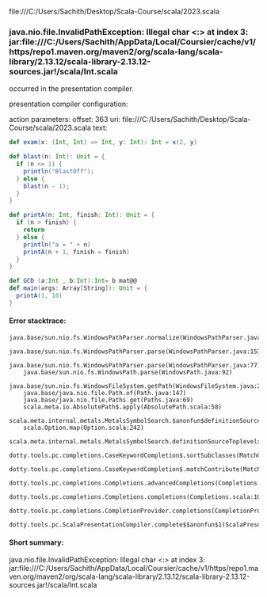 file:///C:/Users/Sachith/Desktop/Scala-Course/scala/2023.scala
### java.nio.file.InvalidPathException: Illegal char <:> at index 3: jar:file:///C:/Users/Sachith/AppData/Local/Coursier/cache/v1/https/repo1.maven.org/maven2/org/scala-lang/scala-library/2.13.12/scala-library-2.13.12-sources.jar!/scala/Int.scala

occurred in the presentation compiler.

presentation compiler configuration:


action parameters:
offset: 363
uri: file:///C:/Users/Sachith/Desktop/Scala-Course/scala/2023.scala
text:
```scala
def exam(x: (Int, Int) => Int, y: Int): Int = x(2, y)

def blast(n: Int): Unit = {
  if (n <= 1) {
    println("BlastOff");
  } else {
    blast(n - 1);
  }
}

def printA(n: Int, finish: Int): Unit = {
  if (n > finish) {
    return
  } else {
    println("a = " + n)
    printA(n + 1, finish = finish)
  }
}

def GCD (a:Int , b:Int):Int= b mat@@
def main(args: Array[String]): Unit = {
  printA(1, 10)
}

```



#### Error stacktrace:

```
java.base/sun.nio.fs.WindowsPathParser.normalize(WindowsPathParser.java:182)
	java.base/sun.nio.fs.WindowsPathParser.parse(WindowsPathParser.java:153)
	java.base/sun.nio.fs.WindowsPathParser.parse(WindowsPathParser.java:77)
	java.base/sun.nio.fs.WindowsPath.parse(WindowsPath.java:92)
	java.base/sun.nio.fs.WindowsFileSystem.getPath(WindowsFileSystem.java:232)
	java.base/java.nio.file.Path.of(Path.java:147)
	java.base/java.nio.file.Paths.get(Paths.java:69)
	scala.meta.io.AbsolutePath$.apply(AbsolutePath.scala:58)
	scala.meta.internal.metals.MetalsSymbolSearch.$anonfun$definitionSourceToplevels$2(MetalsSymbolSearch.scala:70)
	scala.Option.map(Option.scala:242)
	scala.meta.internal.metals.MetalsSymbolSearch.definitionSourceToplevels(MetalsSymbolSearch.scala:69)
	dotty.tools.pc.completions.CaseKeywordCompletion$.sortSubclasses(MatchCaseCompletions.scala:326)
	dotty.tools.pc.completions.CaseKeywordCompletion$.matchContribute(MatchCaseCompletions.scala:276)
	dotty.tools.pc.completions.Completions.advancedCompletions(Completions.scala:307)
	dotty.tools.pc.completions.Completions.completions(Completions.scala:109)
	dotty.tools.pc.completions.CompletionProvider.completions(CompletionProvider.scala:90)
	dotty.tools.pc.ScalaPresentationCompiler.complete$$anonfun$1(ScalaPresentationCompiler.scala:146)
```
#### Short summary: 

java.nio.file.InvalidPathException: Illegal char <:> at index 3: jar:file:///C:/Users/Sachith/AppData/Local/Coursier/cache/v1/https/repo1.maven.org/maven2/org/scala-lang/scala-library/2.13.12/scala-library-2.13.12-sources.jar!/scala/Int.scala